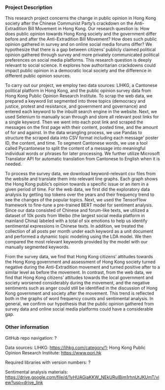 ### Project Description
This research project concerns the change in public opinion in Hong Kong society after the Chinese Communist Party’s crackdown on the Anti-Extradition Bill Movement in Hong Kong. Our research question is: How does public opinion towards Hong Kong society and the government differ before and after the Anti-Extradition Bill Movement? How does such public opinion gathered in survey and on online social media forums differ? We hypothesize that there is a gap between citizens’ publicly claimed political opinion gathered through survey and more privately communicated political preferences on social media platforms. This research question is deeply relevant to social science. It explores how authoritarian crackdowns could impact public opinion in a democratic local society and the difference in different public opinion sources. 

To carry out our project, we employ two data sources: LIHKG, a Cantonese political platform in Hong Kong, and the public opinion survey data from Hong Kong Public Opinion Research Institute. To scrap the web data, we prepared a keyword list segmented into three topics (democracy and justice, protest and resistance, and government and governance) and entered each keyword to the inbuilt search engine in the website. Next, we used Selenium to manually scan through and store all relevant post links for a single keyword. Then we went into each post link and scraped the messages on the first page with their content, posted time, and the amount of for and against. In the data wrangling process, we use Pandas to structure the scraped data into CSV format including each message’ poster ID, the content, and time. To segment Cantonese words, we use a tool called Pycantonese to split the content of a message into meaningful individual words or phrases for later processing. We further utilize Microsoft Translator API for automatic translation from Cantonese to English when it is needed.

To process the survey data, we download keyword-relevant csv files from the website and translate them into relevant line graphs. Each graph shows the Hong Kong public’s opinion towards a specific issue or an item in a given period of time. For the web data, we first did the exploratory data analysis by getting top tokens over the years and their frequency trend to see the changes of the popular topics. Next, we used the TensorFlow framework to fine-tune a pre-trained BERT model for sentiment analysis. Since our data consisted of Chinese and forum-like texts, we utilized a dataset of 10k posts from Weibo (the largest social media platform in mainland China) labeled with a total of six emotions to help us identify sentimental expressions in Chinese texts. In addition, we treated the collection of all posts per month under each keyword as a unit document and performed a dynamic topic modeling using the LDA model. We then compared the most relevant keywords provided by the model with our manually segmented keywords.

From the survey data, we find that Hong Kong citizens’ attitudes towards the Hong Kong government and assessment of Hong Kong society turned negative during the Anti-Extradition movement and turned positive after to a similar level as before the movement. In contrast, from the web data, we find that Hong Kong citizens’ attitudes towards the local government and society worsened considerably during the movement, and the negative sentiments such as anger could still be identified in the discussion of Hong Kong government and society after the movement. This trend is reflected both in the graphs of word frequency counts and sentimental analysis. In general, we confirm our hypothesis that the public opinion gathered from survey data and online social media platforms could have a considerable gap.

### Other information
GitHub repo navigation: ?

Data sources: LIHKG: https://lihkg.com/category/1; Hong Kong Public Opinion Research Institute: https://www.pori.hk

Required libraries with version numbers: ?

Sentimental analysis materials: https://drive.google.com/file/d/1yHUAGjaKKW_NEkURuIBjm1rhnUtJKUmT/view?usp=drive_link
